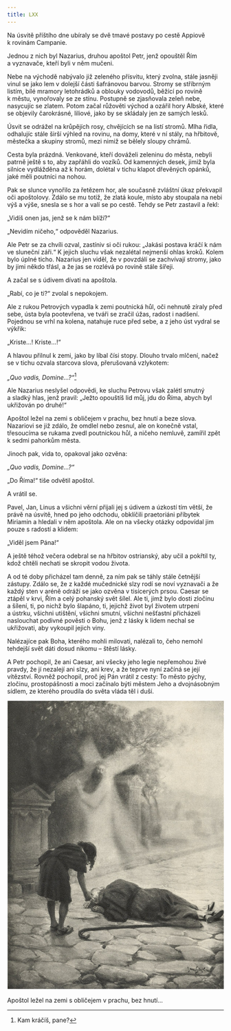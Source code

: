 ```yaml
---
title: LXX
---
```


Na úsvitě příštího dne ubíraly se dvě tmavé postavy po cestě Ap­piově k rovinám Campanie.

Jednou z nich byl Nazarius, druhou apoštol Petr, jenž opouštěl Řím a vyznavače, kteří byli v něm mučeni.

Nebe na východě nabývalo již zeleného přísvitu, který zvolna, stále jasněji vinul se jako lem v dolejší části šafránovou barvou. Stromy se stříbrným listím, bílé mramory letohrádků a oblouky vodovodů, běžící po rovině k městu, vynořovaly se ze stínu. Postupně se zjasňovala zeleň nebe, nasycujíc se zlatem. Potom začal růžověti východ a ozářil hory Albské, které se objevily čarokrásné, liliové, jako by se skládaly jen ze samých lesků.

Úsvit se odrážel na krůpějích rosy, chvějících se na listí stromů. Mlha řidla, odhalujíc stále širší výhled na rovinu, na domy, které v ní stály, na hřbitově, městečka a skupiny stromů, mezi nimiž se bělely sloupy chrámů.

Cesta byla prázdná. Venkované, kteří dováželi zeleninu do města, nebyli patrně ještě s to, aby zapřáhli do vozíků. Od kamenných desek, jimiž byla silnice vydlážděna až k horám, dolétal v tichu klapot dřevěných opánků, jaké měli poutníci na nohou.

Pak se slunce vynořilo za řetězem hor, ale současně zvláštní úkaz překvapil oči apoštolovy. Zdálo se mu totiž, že zlatá koule, místo aby stoupala na nebi výš a výše, snesla se s hor a valí se po cestě. Tehdy se Petr zastavil a řekl:

„Vidíš onen jas, jenž se k nám blíží?“

„Nevidím ničeho,“ odpověděl Nazarius.

Ale Petr se za chvíli ozval, zastíniv si oči rukou: „Jakási postava kráčí k nám ve sluneční záři.“ K jejich sluchu však nezalétal nejmenší ohlas kroků. Kolem bylo úplné ticho. Nazarius jen viděl, že v povzdálí se zachvívají stromy, jako by jimi někdo třásl, a že jas se rozlévá po rovině stále šířeji.

A začal se s údivem dívati na apoštola.

„Rabí, co je ti?“ zvolal s nepokojem.

Ale z rukou Petrových vypadla k zemi poutnická hůl, oči nehnutě zíraly před sebe, ústa byla pootevřena, ve tváři se zračil úžas, radost i nadšení. Pojednou se vrhl na kolena, natahuje ruce před sebe, a z jeho úst vydral se výkřik:

„Kriste…! Kriste…!“

A hlavou přilnul k zemi, jako by líbal čísi stopy. Dlouho trvalo mlčení, načež se v tichu ozvala starcova slova, přerušovaná vzlykotem:

_„Quo vadis, Domine…?“_[^514]

Ale Nazarius neslyšel odpovědi, ke sluchu Petrovu však zalétl smutný a sladký hlas, jenž pravil: „Ježto opouštíš lid můj, jdu do Říma, abych byl ukřižován po druhé!“

Apoštol ležel na zemi s obličejem v prachu, bez hnutí a beze slova. Nazariovi se již zdálo, že omdlel nebo zesnul, ale on konečně vstal, třesoucíma se rukama zvedl poutnickou hůl, a ničeho nemluvě, zamířil zpět k sedmi pahorkům města.

Jinoch pak, vida to, opakoval jako ozvěna:

_„Quo vadis, Domine…?“_

„Do Říma!“ tiše odvětil apoštol.

A vrátil se.

  

Pavel, Jan, Linus a všichni věrní přijali jej s údivem a úzkostí tím větší, že právě na úsvitě, hned po jeho odchodu, obklíčili praetoriáni příbytek Miriamin a hledali v něm apoštola. Ale on na všecky otázky odpovídal jim pouze s radostí a klidem:

„Viděl jsem Pána!“

A ještě téhož večera odebral se na hřbitov ostrianský, aby učil a pokřtil ty, kdož chtěli nechati se skropit vodou života.

A od té doby přicházel tam denně, za ním pak se táhly stále četnější zástupy. Zdálo se, že z každé mučednické slzy rodí se noví vyznavači a že každý sten v aréně odráží se jako ozvěna v tisícerých prsou. Caesar se ztápěl v krvi, Řím a celý pohanský svět šílel. Ale ti, jimž bylo dosti zločinu a šílení, ti, po nichž bylo šlapáno, ti, jejichž život byl životem utrpení a ústrku, všichni utištění, všichni smutní, všichni nešťastní přicházeli naslouchat podivné pověsti o Bohu, jenž z lásky k lidem nechal se ukřižovati, aby vykoupil jejich viny.

Nalézajíce pak Boha, kterého mohli milovati, nalézali to, čeho nemohl tehdejší svět dáti dosud nikomu – štěstí lásky.

A Petr pochopil, že ani Caesar, ani všecky jeho legie nepřemohou živé pravdy, že jí nezalejí ani slzy, ani krev, a že teprve nyní začíná se její vítězství. Rovněž pochopil, proč jej Pán vrátil z cesty: To město pýchy, zločinu, prostopášnosti a moci začínalo býti městem Jeho a dvojnásobným sídlem, ze kterého proudila do světa vláda těl i duší.

  

![quo_vadis_%20(19).jpg](./resources/quo_vadis_-(19)_fmt.jpeg)

Apoštol ležel na zemi s obličejem v prachu, bez hnutí…

[^514]: Kam kráčíš, pane?
